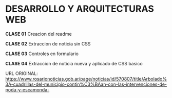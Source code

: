 # DESARROLLO Y ARQUITECTURAS WEB
**CLASE 01**
Creacion del readme

**CLASE 02**
Extraccion de noticia sin CSS

**CLASE 03**
Controles en formulario

**CLASE 04**
Extraccion de noticia nueva y aplicado de CSS basico

URL ORIGINAL: https://www.rosarionoticias.gob.ar/page/noticias/id/570807/title/Arbolado%3A-cuadrillas-del-municipio-contin%C3%BAan-con-las-intervenciones-de-poda-y-escamonda-